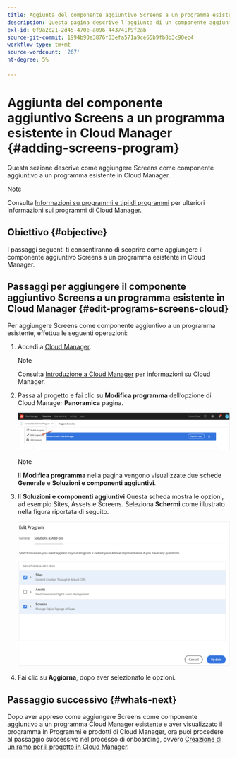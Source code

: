 ```yaml
---
title: Aggiunta del componente aggiuntivo Screens a un programma esistente in Cloud Manager
description: Questa pagina descrive l’aggiunta di un componente aggiuntivo Screens a un programma esistente in Cloud Manager per Screens as a Cloud Service.
exl-id: 0f9a2c21-2d45-470e-a096-443741f9f2ab
source-git-commit: 1994b90e3876f03efa571a9ce65b9fb8b3c90ec4
workflow-type: tm+mt
source-wordcount: '267'
ht-degree: 5%

---
```


# Aggiunta del componente aggiuntivo Screens a un programma esistente in Cloud Manager {#adding-screens-program}

Questa sezione descrive come aggiungere Screens come componente aggiuntivo a un programma esistente in Cloud Manager.

>[!NOTE]
>Consulta [Informazioni su programmi e tipi di programmi](https://experienceleague.adobe.com/docs/experience-manager-cloud-service/onboarding/getting-access/understand-program-types.html?lang=en) per ulteriori informazioni sui programmi di Cloud Manager.

## Obiettivo {#objective}

I passaggi seguenti ti consentiranno di scoprire come aggiungere il componente aggiuntivo Screens a un programma esistente in Cloud Manager.

## Passaggi per aggiungere il componente aggiuntivo Screens a un programma esistente in Cloud Manager {#edit-programs-screens-cloud}

Per aggiungere Screens come componente aggiuntivo a un programma esistente, effettua le seguenti operazioni:

1. Accedi a [Cloud Manager](https://my.cloudmanager.adobe.com/).

   >[!NOTE]
   >Consulta [Introduzione a Cloud Manager](https://experienceleague.adobe.com/docs/experience-manager-cloud-service/onboarding/onboarding-concepts/cloud-manager-introduction.html?lang=it?lang=it) per informazioni su Cloud Manager.

1. Passa al progetto e fai clic su **Modifica programma** dell’opzione di Cloud Manager **Panoramica** pagina.

   ![immagine](/help/screens-cloud/assets/onboarding/add-onexisting1.png)

   >[!NOTE]
   >Il **Modifica programma** nella pagina vengono visualizzate due schede **Generale** e **Soluzioni e componenti aggiuntivi**.

1. Il **Soluzioni e componenti aggiuntivi** Questa scheda mostra le opzioni, ad esempio Sites, Assets e Screens. Seleziona **Schermi** come illustrato nella figura riportata di seguito.

   ![immagine](/help/screens-cloud/assets/onboarding/add-onexisting2.png)

1. Fai clic su **Aggiorna**, dopo aver selezionato le opzioni.

## Passaggio successivo {#whats-next}

Dopo aver appreso come aggiungere Screens come componente aggiuntivo a un programma Cloud Manager esistente e aver visualizzato il programma in Programmi e prodotti di Cloud Manager, ora puoi procedere al passaggio successivo nel processo di onboarding, ovvero [Creazione di un ramo per il progetto in Cloud Manager](/help/screens-cloud/onboarding-screens-cloud/creating-a-branch.md).
